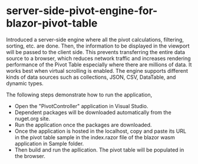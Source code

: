 # server-side-pivot-engine-for-blazor-pivot-table
Introduced a server-side engine where all the pivot calculations, filtering, sorting, etc. are done. Then, the information to be displayed in the viewport will be passed to the client side. This prevents transferring the entire data source to a browser, which reduces network traffic and increases rendering performance of the Pivot Table especially where there are millions of data. It works best when virtual scrolling is enabled. The engine supports different kinds of data sources such as collections, JSON, CSV, DataTable, and dynamic types.

The following steps demonstrate how to run the application,
* Open the "PivotController" application in Visual Studio.
* Dependent packages will be downloaded automatically from the nuget.org site.
* Run the application once the packages are downloaded.
* Once the application is hosted in the localhost, copy and paste its URL in the pivot table sample in the index.razor file of the blazor wasm application in Sample folder.
* Then build and run the apllication. The pivot table will be populated in the browser.

